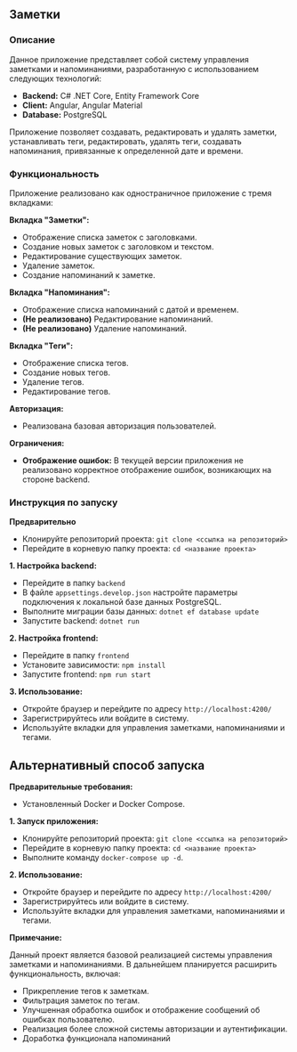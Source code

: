 ## Заметки

### Описание

Данное приложение представляет собой систему управления заметками и напоминаниями, разработанную с использованием следующих технологий:

- **Backend:** C# .NET Core, Entity Framework Core
- **Client:** Angular, Angular Material
- **Database:** PostgreSQL

Приложение позволяет создавать, редактировать и удалять заметки, устанавливать теги, редактировать, удалять теги, создавать напоминания, привязанные к определенной дате и времени.

### Функциональность

Приложение реализовано как одностраничное приложение с тремя вкладками:

**Вкладка "Заметки":**

- Отображение списка заметок с заголовками.
- Создание новых заметок с заголовком и текстом.
- Редактирование существующих заметок.
- Удаление заметок.
- Создание напоминаний к заметке.

**Вкладка "Напоминания":**

- Отображение списка напоминаний с датой и временем.
- **(Не реализовано)** Редактирование напоминаний.
- **(Не реализовано)** Удаление напоминаний.

**Вкладка "Теги":**

- Отображение списка тегов.
- Создание новых тегов.
- Удаление тегов.
- Редактирование тегов.

**Авторизация:**

- Реализована базовая авторизация пользователей.

**Ограничения:**

- **Отображение ошибок:** В текущей версии приложения не реализовано корректное отображение ошибок, возникающих на стороне backend.

### Инструкция по запуску

**Предварительно**

- Клонируйте репозиторий проекта: `git clone <ссылка на репозиторий>`
- Перейдите в корневую папку проекта: `cd <название проекта>`

**1. Настройка backend:**

- Перейдите в папку `backend`
- В файле `appsettings.develop.json` настройте параметры подключения к локальной базе данных PostgreSQL.
- Выполните миграции базы данных: `dotnet ef database update`
- Запустите backend: `dotnet run`

**2. Настройка frontend:**

- Перейдите в папку `frontend`
- Установите зависимости: `npm install`
- Запустите frontend: `npm run start`

**3. Использование:**

- Откройте браузер и перейдите по адресу `http://localhost:4200/`
- Зарегистрируйтесь или войдите в систему.
- Используйте вкладки для управления заметками, напоминаниями и тегами.

## Альтернативный способ запуска

**Предварительные требования:**

- Установленный Docker и Docker Compose.

**1. Запуск приложения:**

- Клонируйте репозиторий проекта: `git clone <ссылка на репозиторий>`
- Перейдите в корневую папку проекта: `cd <название проекта>`
- Выполните команду `docker-compose up -d`.

**2. Использование:**

- Откройте браузер и перейдите по адресу `http://localhost:4200/`
- Зарегистрируйтесь или войдите в систему.
- Используйте вкладки для управления заметками, напоминаниями и тегами.

**Примечание:**

Данный проект является базовой реализацией системы управления заметками и напоминаниями. В дальнейшем планируется расширить функциональность, включая:

- Прикрепление тегов к заметкам.
- Фильтрация заметок по тегам.
- Улучшенная обработка ошибок и отображение сообщений об ошибках пользователю.
- Реализация более сложной системы авторизации и аутентификации.
- Доработка функционала напоминаний
